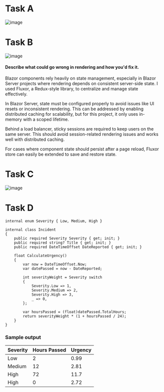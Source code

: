# Task A
![image](https://github.com/user-attachments/assets/faa43473-5b36-42cc-b2fe-cf0c524ba4f0)

# Task B
![image](https://github.com/user-attachments/assets/426840b1-e917-4d69-aee9-b39a6894a766)

#### Describe what could go wrong in rendering and how you'd fix it.
Blazor components rely heavily on state management, especially in Blazor Server projects where rendering depends on consistent server-side state. I used Fluxor, a Redux-style library, to centralize and manage state effectively.

In Blazor Server, state must be configured properly to avoid issues like UI resets or inconsistent rendering. This can be addressed by enabling distributed caching for scalability, but for this project, it only uses in-memory with a scoped lifetime.

Behind a load balancer, sticky sessions are required to keep users on the same server. This should avoid session-related rendering issues and works well with distributed caching.

For cases where component state should persist after a page reload, Fluxor store can easily be extended to save and restore state.

# Task C
![image](https://github.com/user-attachments/assets/75adca89-7c22-4a25-bdde-b9404c3a9453)

# Task D

```
internal enum Severity { Low, Medium, High }

internal class Incident
{
	public required Severity Severity { get; init; }
	public required string? Title { get; init; }
	public required DateTimeOffset DateReported { get; init; }

	float CalculateUrgency()
	{
		var now = DateTimeOffset.Now;
		var datePassed = now - DateReported;

		int severityWeight = Severity switch
		{
			Severity.Low => 1,
			Severity.Medium => 2,
			Severity.High => 3,
			_ => 0,
		};

		var hoursPassed = (float)datePassed.TotalHours;
		return severityWeight * (1 + hoursPassed / 24);
	}
}
```
### Sample output

| Severity | Hours Passed | Urgency |
|----------|--------------|---------|
| Low      | 2            | 0.99    |
| Medium   | 12           | 2.81    |
| High     | 72           | 11.7    |
| High     | 0            | 2.72    |

